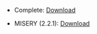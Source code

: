 * Complete: [Download](https://www.moddb.com/mods/call-of-pripyat-complete)

* MISERY (2.2.1): [Download](https://www.moddb.com/mods/stalker-misery)
